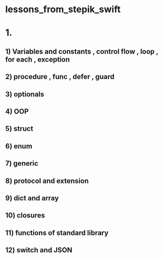 # lessons_from_stepik_swift
# 1.
## 1) Variables and constants , control flow , loop , for each , exception
## 2) procedure , func , defer , guard 
## 3) optionals
## 4) OOP
## 5) struct
## 6) enum
## 7) generic
## 8) protocol and extension
## 9) dict and array
## 10) closures
## 11) functions of standard library
## 12) switch and JSON

